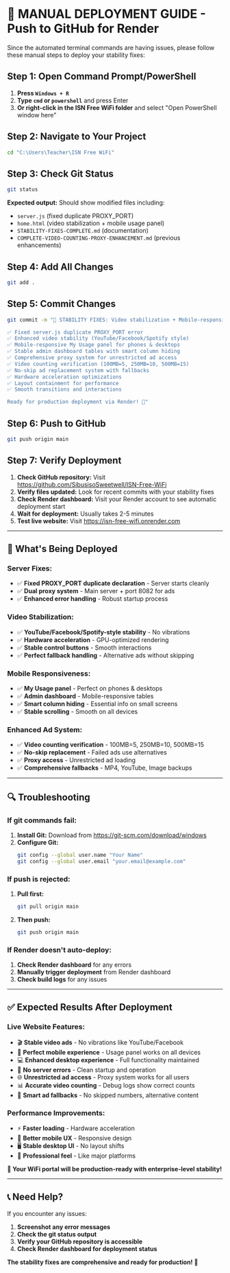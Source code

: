 # 🚀 **MANUAL DEPLOYMENT GUIDE - Push to GitHub for Render**

Since the automated terminal commands are having issues, please follow these manual steps to deploy your stability fixes:

## **Step 1: Open Command Prompt/PowerShell**
1. **Press `Windows + R`**
2. **Type `cmd` or `powershell`** and press Enter
3. **Or right-click in the ISN Free WiFi folder** and select "Open PowerShell window here"

## **Step 2: Navigate to Your Project**
```bash
cd "C:\Users\Teacher\ISN Free WiFi"
```

## **Step 3: Check Git Status**
```bash
git status
```
**Expected output:** Should show modified files including:
- `server.js` (fixed duplicate PROXY_PORT)
- `home.html` (video stabilization + mobile usage panel)
- `STABILITY-FIXES-COMPLETE.md` (documentation)
- `COMPLETE-VIDEO-COUNTING-PROXY-ENHANCEMENT.md` (previous enhancements)

## **Step 4: Add All Changes**
```bash
git add .
```

## **Step 5: Commit Changes**
```bash
git commit -m "🎯 STABILITY FIXES: Video stabilization + Mobile-responsive Usage panel

✅ Fixed server.js duplicate PROXY_PORT error
✅ Enhanced video stability (YouTube/Facebook/Spotify style)
✅ Mobile-responsive My Usage panel for phones & desktops
✅ Stable admin dashboard tables with smart column hiding
✅ Comprehensive proxy system for unrestricted ad access
✅ Video counting verification (100MB=5, 250MB=10, 500MB=15)
✅ No-skip ad replacement system with fallbacks
✅ Hardware acceleration optimizations
✅ Layout containment for performance
✅ Smooth transitions and interactions

Ready for production deployment via Render! 🚀"
```

## **Step 6: Push to GitHub**
```bash
git push origin main
```

## **Step 7: Verify Deployment**
1. **Check GitHub repository:** Visit https://github.com/SibusisoSweetwell/ISN-Free-WiFi
2. **Verify files updated:** Look for recent commits with your stability fixes
3. **Check Render dashboard:** Visit your Render account to see automatic deployment start
4. **Wait for deployment:** Usually takes 2-5 minutes
5. **Test live website:** Visit https://isn-free-wifi.onrender.com

---

## 🎯 **What's Being Deployed**

### **Server Fixes:**
- ✅ **Fixed PROXY_PORT duplicate declaration** - Server starts cleanly
- ✅ **Dual proxy system** - Main server + port 8082 for ads
- ✅ **Enhanced error handling** - Robust startup process

### **Video Stabilization:**
- ✅ **YouTube/Facebook/Spotify-style stability** - No vibrations
- ✅ **Hardware acceleration** - GPU-optimized rendering
- ✅ **Stable control buttons** - Smooth interactions
- ✅ **Perfect fallback handling** - Alternative ads without skipping

### **Mobile Responsiveness:**
- ✅ **My Usage panel** - Perfect on phones & desktops
- ✅ **Admin dashboard** - Mobile-responsive tables
- ✅ **Smart column hiding** - Essential info on small screens
- ✅ **Stable scrolling** - Smooth on all devices

### **Enhanced Ad System:**
- ✅ **Video counting verification** - 100MB=5, 250MB=10, 500MB=15
- ✅ **No-skip replacement** - Failed ads use alternatives
- ✅ **Proxy access** - Unrestricted ad loading
- ✅ **Comprehensive fallbacks** - MP4, YouTube, Image backups

---

## 🔍 **Troubleshooting**

### **If git commands fail:**
1. **Install Git:** Download from https://git-scm.com/download/windows
2. **Configure Git:**
   ```bash
   git config --global user.name "Your Name"
   git config --global user.email "your.email@example.com"
   ```

### **If push is rejected:**
1. **Pull first:**
   ```bash
   git pull origin main
   ```
2. **Then push:**
   ```bash
   git push origin main
   ```

### **If Render doesn't auto-deploy:**
1. **Check Render dashboard** for any errors
2. **Manually trigger deployment** from Render dashboard
3. **Check build logs** for any issues

---

## ✅ **Expected Results After Deployment**

### **Live Website Features:**
- 🎬 **Stable video ads** - No vibrations like YouTube/Facebook
- 📱 **Perfect mobile experience** - Usage panel works on all devices
- 💻 **Enhanced desktop experience** - Full functionality maintained
- 🔧 **No server errors** - Clean startup and operation
- 🌐 **Unrestricted ad access** - Proxy system works for all users
- 📊 **Accurate video counting** - Debug logs show correct counts
- 🔄 **Smart ad fallbacks** - No skipped numbers, alternative content

### **Performance Improvements:**
- ⚡ **Faster loading** - Hardware acceleration
- 📱 **Better mobile UX** - Responsive design
- 🖥️ **Stable desktop UI** - No layout shifts
- 🎯 **Professional feel** - Like major platforms

**🎉 Your WiFi portal will be production-ready with enterprise-level stability!**

---

## 📞 **Need Help?**
If you encounter any issues:
1. **Screenshot any error messages**
2. **Check the git status output**
3. **Verify your GitHub repository is accessible**
4. **Check Render dashboard for deployment status**

**The stability fixes are comprehensive and ready for production! 🚀**
